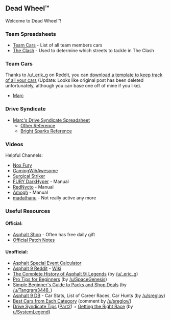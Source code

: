 ## Dead Wheel™

Welcome to Dead Wheel™!

### Team Spreadsheets

- [Team Cars](https://docs.google.com/spreadsheets/d/1dRciotF9lCFHRchBnFl_HH2Z9RLyDK-QayuPoW-MFOo/edit) - List of all team members cars
- [The Clash](https://docs.google.com/spreadsheets/d/15RUdz9yw_uk-FcH7bHmBDHrtVjjJCTlnWv_AKV6we9I/edit) - Used to determine which streets to tackle in The Clash

### Team Cars

Thanks to [/u/_erik_g](https://www.reddit.com/user/_erik_g/) on Reddit, you can [download a template to keep track of all your cars](https://www.reddit.com/r/Asphalt9/comments/u889a3/if_you_want_an_asphalt_9_spreadsheet_to_call_your/) (Update: Looks like original post has been deleted unfortunately, although you can base one off of mine if you like).

- [Marc](https://docs.google.com/spreadsheets/d/1kVYfaFWGD7GY_2VLsWyyGLBZXhtZvIFLeiKw1SjKliU/edit)

### Drive Syndicate

- [Marc's Drive Syndicate Spreadsheet](https://docs.google.com/spreadsheets/d/1VrsOp0_LBET4oubuGNLQyrbA1UyJ0YPEBSQQx3-Bxp8/edit)
  - [Other Reference](https://docs.google.com/spreadsheets/d/1dFSnXqK8CSMXHSaPNMrduk5P8r0BFxywGyLEuonDQHA/edit?gid=1443129336#gid=1443129336)
  - [Bright Sparks Reference](https://docs.google.com/spreadsheets/d/1Y_JGe_r69zeZZJtGePbKvJYKIacI_9TXBKwIVdsEASo/htmlview)

### Videos

Helpful Channels:

- [Nox Fury](https://www.youtube.com/@NoxFury/videos)
- [GamingWihAwesome](https://www.youtube.com/@GamingWithAwesome/videos)
- [Surgical Striker](https://www.youtube.com/@SurgicalStrikerIND/videos)
- [FURY DarkHyper](https://www.youtube.com/@DarkHyper/videos) - Manual
- [RedNycto](https://www.youtube.com/@RedNycto/videos) - Manual
- [Amogh](https://www.youtube.com/@Amogh0102/videos) - Manual
- [madathanu](https://www.youtube.com/@madathanu/videos) - Not really active any more

### Useful Resources

#### Official:

- [Asphalt Shop](https://shop.gameloft.com/games/Asphalt_Unite) - Often has free daily gift
- [Official Patch Notes](https://asphaltlegends.com/news/alu-patch-notes)

#### Unofficial:

- [Asphalt Special Event Calculator](https://alu-events.info/)
- [Asphalt 9 Reddit](https://www.reddit.com/r/Asphalt9/) - [Wiki](https://www.reddit.com/r/Asphalt9/wiki/index/)
- [The Complete History of Asphalt 9: Legends](https://docs.google.com/spreadsheets/d/1O10MLoOS6LRw-u0UpCsO9gBhcNHIX1Wjda8MS8LPJC0/edit) (by [/u/_eric_g](https://www.reddit.com/user/_erik_g/))
- [Pro Tips for Beginners](https://www.reddit.com/r/Asphalt9/comments/gzljai/pro_tips_for_beginners/) (by [/u/SpaceGenesis](https://www.reddit.com/u/SpaceGenesis/))
- [Simple Beginner's Guide to Packs and Shop Deals](https://www.reddit.com/r/Asphalt9/comments/lubxi3/simple_beginners_guide_to_packs_and_shop_deals/) (by [/u/Tangram3448\_](https://www.reddit.com/u/Tangram3448_/))
- [Asphalt 9 DB](https://www.reddit.com/r/Asphalt9/comments/y7wqhm/my_asphalt_9_database_shared_on_google_drive_incl/) - Car Stats, List of Career Races, Car Hunts (by [/u/sreglov](https://www.reddit.com/user/sreglov/))
- [Best Cars from Each Category](https://www.reddit.com/r/Asphalt9/comments/tt05gy/new_player_is_there_a_tier_list_of_best_cars_from/) (comment by [/u/sreglov/](https://www.reddit.com/u/sreglov/))
- [Drive Syndicate Tips](https://www.reddit.com/r/Asphalt9/comments/zo8xab/ds6_drive_syndicate_6_bestoptimal_max_sc_coins/) ([Part2](https://www.reddit.com/r/Asphalt9/comments/zp755g/ds6_drive_syndicate_6_part_2_foothold_missions/)) + [Getting the Right Race](https://www.reddit.com/r/Asphalt9/comments/zo9h0j/ds6_drive_syndicate_6_getting_the_right_race/) (by [u/SystemLegend](https://www.reddit.com/user/SystemLegend/))
